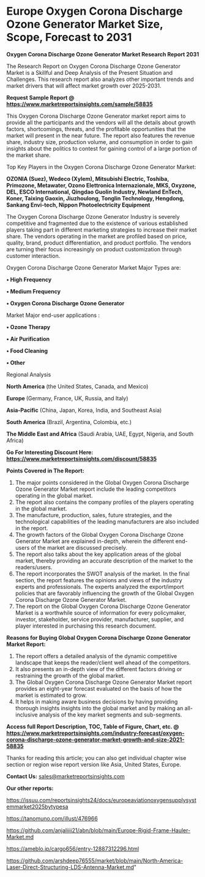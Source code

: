  # Europe Oxygen Corona Discharge Ozone Generator Market Size, Scope, Forecast to 2031

<strong>Oxygen Corona Discharge Ozone Generator Market Research Report 2031</strong>

The Research Report on Oxygen Corona Discharge Ozone Generator Market is a Skillful and Deep Analysis of the Present Situation and Challenges. This research report also analyzes other important trends and market drivers that will affect market growth over 2025-2031.

<strong>Request Sample Report @ <a href=https://www.marketreportsinsights.com/sample/58835>https://www.marketreportsinsights.com/sample/58835</a></strong>

This Oxygen Corona Discharge Ozone Generator market report aims to provide all the participants and the vendors will all the details about growth factors, shortcomings, threats, and the profitable opportunities that the market will present in the near future. The report also features the revenue share, industry size, production volume, and consumption in order to gain insights about the politics to contest for gaining control of a large portion of the market share.

Top Key Players in the Oxygen Corona Discharge Ozone Generator Market:

<strong>OZONIA (Suez), Wedeco (Xylem), Mitsubishi Electric, Toshiba, Primozone, Metawater, Ozono Elettronica Internazionale, MKS, Oxyzone, DEL, ESCO lnternational, Qingdao Guolin Industry, Newland EnTech, Koner, Taixing Gaoxin, Jiuzhoulong, Tonglin Technology, Hengdong, Sankang Envi-tech, Nippon Photoelectricity Equipment</strong>

The Oxygen Corona Discharge Ozone Generator Industry is severely competitive and fragmented due to the existence of various established players taking part in different marketing strategies to increase their market share. The vendors operating in the market are profiled based on price, quality, brand, product differentiation, and product portfolio. The vendors are turning their focus increasingly on product customization through customer interaction.

Oxygen Corona Discharge Ozone Generator Market Major Types are:

<strong>• High Frequency

• Medium Frequency

• Oxygen Corona Discharge Ozone Generator</strong>

Market Major end-user applications :

<strong>• Ozone Therapy

• Air Purification

• Food Cleaning

• Other</strong>

Regional Analysis

</u><strong><b>North America</b></strong> (the United States, Canada, and Mexico)

<strong><b>Europe </b></strong>(Germany, France, UK, Russia, and Italy)

<strong><b>Asia-Pacific</b></strong> (China, Japan, Korea, India, and Southeast Asia)

<strong><b>South America</b></strong> (Brazil, Argentina, Colombia, etc.)

<strong><b>The Middle East and Africa</b></strong> (Saudi Arabia, UAE, Egypt, Nigeria, and South Africa)

<strong>Go For Interesting Discount Here: <a href=https://www.marketreportsinsights.com/discount/58835>https://www.marketreportsinsights.com/discount/58835</a></strong>

<strong>Points Covered in The Report:</strong>
<ol>
  <li>The major points considered in the Global Oxygen Corona Discharge Ozone Generator Market report include the leading competitors operating in the global market.</li>
  <li>The report also contains the company profiles of the players operating in the global market.</li>
  <li>The manufacture, production, sales, future strategies, and the technological capabilities of the leading manufacturers are also included in the report.</li>
  <li>The growth factors of the Global Oxygen Corona Discharge Ozone Generator Market are explained in-depth, wherein the different end-users of the market are discussed precisely.</li>
  <li>The report also talks about the key application areas of the global market, thereby providing an accurate description of the market to the readers/users.</li>
  <li>The report incorporates the SWOT analysis of the market. In the final section, the report features the opinions and views of the industry experts and professionals. The experts analyzed the export/import policies that are favorably influencing the growth of the Global Oxygen Corona Discharge Ozone Generator Market.</li>
  <li>The report on the Global Oxygen Corona Discharge Ozone Generator Market is a worthwhile source of information for every policymaker, investor, stakeholder, service provider, manufacturer, supplier, and player interested in purchasing this research document.</li>
</ol>
<strong>Reasons for Buying Global Oxygen Corona Discharge Ozone Generator Market Report:</strong>

<ol>
  <li>The report offers a detailed analysis of the dynamic competitive landscape that keeps the reader/client well ahead of the competitors.</li>
  <li>It also presents an in-depth view of the different factors driving or restraining the growth of the global market.</li>
  <li>The Global Oxygen Corona Discharge Ozone Generator Market report provides an eight-year forecast evaluated on the basis of how the market is estimated to grow.</li>
  <li>It helps in making aware business decisions by having providing thorough insights insights into the global market and by making an all-inclusive analysis of the key market segments and sub-segments.</li>
</ol>
<strong>Access full Report Description, TOC, Table of Figure, Chart, etc. @ <a href=https://www.marketreportsinsights.com/industry-forecast/oxygen-corona-discharge-ozone-generator-market-growth-and-size-2021-58835>https://www.marketreportsinsights.com/industry-forecast/oxygen-corona-discharge-ozone-generator-market-growth-and-size-2021-58835</a></strong>


Thanks for reading this article; you can also get individual chapter wise section or region wise report version like Asia, United States, Europe.

<strong>Contact Us:</strong>
sales@marketreportsinsights.com

<strong>Our other reports:</strong>

<a href=https://issuu.com/reportsinsights24/docs/europeaviationoxygensupplysystemmarket2025bytypesa>https://issuu.com/reportsinsights24/docs/europeaviationoxygensupplysystemmarket2025bytypesa</a>

<a href=https://tanomuno.com/illust/476966>https://tanomuno.com/illust/476966</a>

<a href=https://github.com/anjaliiii21/abn/blob/main/Europe-Rigid-Frame-Hauler-Market.md>https://github.com/anjaliiii21/abn/blob/main/Europe-Rigid-Frame-Hauler-Market.md</a>

<a href=https://ameblo.jp/cargo656/entry-12887312296.html>https://ameblo.jp/cargo656/entry-12887312296.html</a>

<a href=https://github.com/arshdeep76555/market/blob/main/North-America-Laser-Direct-Structuring-LDS-Antenna-Market.md>https://github.com/arshdeep76555/market/blob/main/North-America-Laser-Direct-Structuring-LDS-Antenna-Market.md</a>"
